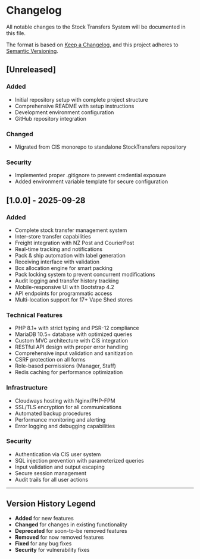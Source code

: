 # Changelog

All notable changes to the Stock Transfers System will be documented in this file.

The format is based on [Keep a Changelog](https://keepachangelog.com/en/1.0.0/),
and this project adheres to [Semantic Versioning](https://semver.org/spec/v2.0.0.html).

## [Unreleased]

### Added
- Initial repository setup with complete project structure
- Comprehensive README with setup instructions
- Development environment configuration
- GitHub repository integration

### Changed
- Migrated from CIS monorepo to standalone StockTransfers repository

### Security
- Implemented proper .gitignore to prevent credential exposure
- Added environment variable template for secure configuration

## [1.0.0] - 2025-09-28

### Added
- Complete stock transfer management system
- Inter-store transfer capabilities
- Freight integration with NZ Post and CourierPost
- Real-time tracking and notifications
- Pack & ship automation with label generation
- Receiving interface with validation
- Box allocation engine for smart packing
- Pack locking system to prevent concurrent modifications
- Audit logging and transfer history tracking
- Mobile-responsive UI with Bootstrap 4.2
- API endpoints for programmatic access
- Multi-location support for 17+ Vape Shed stores

### Technical Features
- PHP 8.1+ with strict typing and PSR-12 compliance
- MariaDB 10.5+ database with optimized queries
- Custom MVC architecture with CIS integration
- RESTful API design with proper error handling
- Comprehensive input validation and sanitization
- CSRF protection on all forms
- Role-based permissions (Manager, Staff)
- Redis caching for performance optimization

### Infrastructure
- Cloudways hosting with Nginx/PHP-FPM
- SSL/TLS encryption for all communications
- Automated backup procedures
- Performance monitoring and alerting
- Error logging and debugging capabilities

### Security
- Authentication via CIS user system
- SQL injection prevention with parameterized queries
- Input validation and output escaping
- Secure session management
- Audit trails for all user actions

---

## Version History Legend

- **Added** for new features
- **Changed** for changes in existing functionality  
- **Deprecated** for soon-to-be removed features
- **Removed** for now removed features
- **Fixed** for any bug fixes
- **Security** for vulnerability fixes